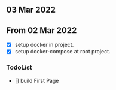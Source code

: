 ## 03 Mar 2022

## From 02 Mar 2022

- [x] setup docker in project.
- [x] setup docker-compose at root project.

### TodoList

- [] build First Page
